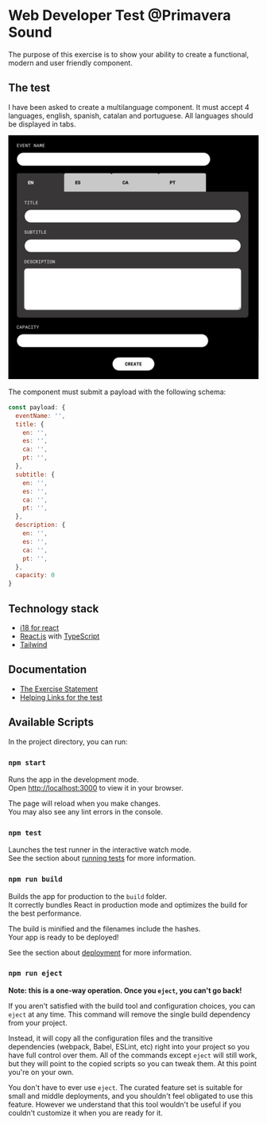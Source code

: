 # Web Developer Test @Primavera Sound
The purpose of this exercise is to show your ability to create a functional, modern and user friendly component. 

## The test

I have been asked to create a multilanguage component. It must accept 4 languages, english, spanish, catalan and portuguese. All languages should be displayed in tabs.

![Example Image](./test-2ewd.png)

The component must submit a payload with the following schema:

```javascript
const payload: {
  eventName: '',
  title: {
    en: '', 
    es: '',
    ca: '',
    pt: '',
  },
  subtitle: {
    en: '', 
    es: '',
    ca: '',
    pt: '',
  },
  description: {
    en: '', 
    es: '',
    ca: '',
    pt: '',
  },
  capacity: 0
}
```
## Technology stack

- [i18 for react](https://www.i18next.com)
- [React.js](https://es.reactjs.org) with [TypeScript](https://www.typescriptlang.org)
- [Tailwind](https://tailwindcss.com)

## Documentation

* [The Exercise Statement](./EXERCISE.md)
* [Helping Links for the test](./HELP.md)

## Available Scripts

In the project directory, you can run:

### `npm start`

Runs the app in the development mode.\
Open [http://localhost:3000](http://localhost:3000) to view it in your browser.

The page will reload when you make changes.\
You may also see any lint errors in the console.

### `npm test`

Launches the test runner in the interactive watch mode.\
See the section about [running tests](https://facebook.github.io/create-react-app/docs/running-tests) for more information.

### `npm run build`

Builds the app for production to the `build` folder.\
It correctly bundles React in production mode and optimizes the build for the best performance.

The build is minified and the filenames include the hashes.\
Your app is ready to be deployed!

See the section about [deployment](https://facebook.github.io/create-react-app/docs/deployment) for more information.

### `npm run eject`

**Note: this is a one-way operation. Once you `eject`, you can't go back!**

If you aren't satisfied with the build tool and configuration choices, you can `eject` at any time. This command will remove the single build dependency from your project.

Instead, it will copy all the configuration files and the transitive dependencies (webpack, Babel, ESLint, etc) right into your project so you have full control over them. All of the commands except `eject` will still work, but they will point to the copied scripts so you can tweak them. At this point you're on your own.

You don't have to ever use `eject`. The curated feature set is suitable for small and middle deployments, and you shouldn't feel obligated to use this feature. However we understand that this tool wouldn't be useful if you couldn't customize it when you are ready for it.

